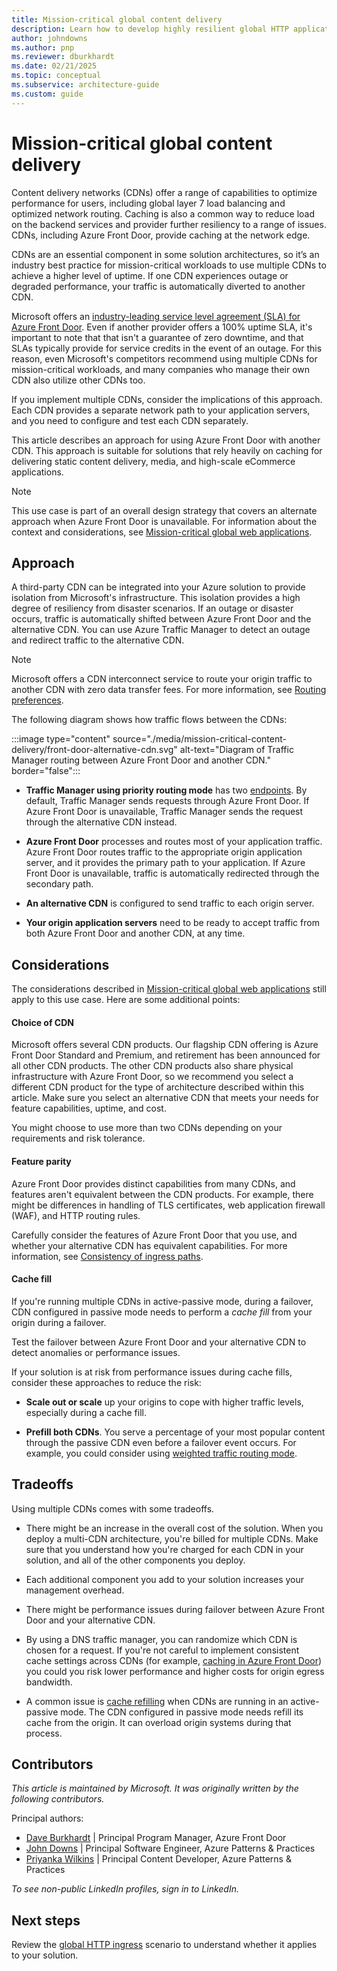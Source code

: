 ```yaml
---
title: Mission-critical global content delivery
description: Learn how to develop highly resilient global HTTP applications when your focus is on content delivery and caching.
author: johndowns
ms.author: pnp
ms.reviewer: dburkhardt
ms.date: 02/21/2025
ms.topic: conceptual
ms.subservice: architecture-guide
ms.custom: guide
---
```


# Mission-critical global content delivery

Content delivery networks (CDNs) offer a range of capabilities to optimize performance for users, including global layer 7 load balancing and optimized network routing. Caching is also a common way to reduce load on the backend services and provider further resiliency to a range of issues. CDNs, including Azure Front Door, provide caching at the network edge.

CDNs are an essential component in some solution architectures, so it’s an industry best practice for mission-critical workloads to use multiple CDNs to achieve a higher level of uptime. If one CDN experiences outage or degraded performance, your traffic is automatically diverted to another CDN.

Microsoft offers an [industry-leading service level agreement (SLA) for Azure Front Door](https://www.microsoft.com/licensing/docs/view/Service-Level-Agreements-SLA-for-Online-Services). Even if another provider offers a 100% uptime SLA, it's important to note that that isn't a guarantee of zero downtime, and that SLAs typically provide for service credits in the event of an outage. For this reason, even Microsoft's competitors recommend using multiple CDNs for mission-critical workloads, and many companies who manage their own CDN also utilize other CDNs too.

If you implement multiple CDNs, consider the implications of this approach. Each CDN provides a separate network path to your application servers, and you need to configure and test each CDN separately.

This article describes an approach for using Azure Front Door with another CDN. This approach is suitable for solutions that rely heavily on caching for delivering static content delivery, media, and high-scale eCommerce applications.

> [!NOTE]
> This use case is part of an overall design strategy that covers an alternate approach when Azure Front Door is unavailable. For information about the context and considerations, see [Mission-critical global web applications](./overview.md).

## Approach

A third-party CDN can be integrated into your Azure solution to provide isolation from Microsoft's infrastructure. This isolation provides a high degree of resiliency from disaster scenarios. If an outage or disaster occurs, traffic is automatically shifted between Azure Front Door and the alternative CDN. You can use Azure Traffic Manager to detect an outage and redirect traffic to the alternative CDN.

> [!NOTE]
> Microsoft offers a CDN interconnect service to route your origin traffic to another CDN with zero data transfer fees. For more information, see [Routing preferences](/azure/virtual-network/ip-services/routing-preference-unmetered).

The following diagram shows how traffic flows between the CDNs:

:::image type="content" source="./media/mission-critical-content-delivery/front-door-alternative-cdn.svg" alt-text="Diagram of Traffic Manager routing between Azure Front Door and another CDN." border="false":::

- **Traffic Manager using priority routing mode** has two [endpoints](/azure/traffic-manager/traffic-manager-endpoint-types). By default, Traffic Manager sends requests through Azure Front Door. If Azure Front Door is unavailable, Traffic Manager sends the request through the alternative CDN instead.

- **Azure Front Door** processes and routes most of your application traffic. Azure Front Door routes traffic to the appropriate origin application server, and it provides the primary path to your application. If Azure Front Door is unavailable, traffic is automatically redirected through the secondary path.

- **An alternative CDN** is configured to send traffic to each origin server.

- **Your origin application servers** need to be ready to accept traffic from both Azure Front Door and another CDN, at any time.

## Considerations

The considerations described in [Mission-critical global web applications](./overview.md) still apply to this use case. Here are some additional points:

#### Choice of CDN

Microsoft offers several CDN products. Our flagship CDN offering is Azure Front Door Standard and Premium, and retirement has been announced for all other CDN products. The other CDN products also share physical infrastructure with Azure Front Door, so we recommend you select a different CDN product for the type of architecture described within this article. Make sure you select an alternative CDN that meets your needs for feature capabilities, uptime, and cost.

You might choose to use more than two CDNs depending on your requirements and risk tolerance.

#### Feature parity

Azure Front Door provides distinct capabilities from many CDNs, and features aren't equivalent between the CDN products. For example, there might be differences in handling of TLS certificates, web application firewall (WAF), and HTTP routing rules.

Carefully consider the features of Azure Front Door that you use, and whether your alternative CDN has equivalent capabilities. For more information, see [Consistency of ingress paths](./overview.md#traffic-routing-consistency).

#### Cache fill

If you're running multiple CDNs in active-passive mode, during a failover, CDN configured in passive mode needs to perform a *cache fill* from your origin during a failover.

Test the failover between Azure Front Door and your alternative CDN to detect anomalies or performance issues. 

If your solution is at risk from performance issues during cache fills, consider these  approaches to reduce the risk:

- **Scale out or scale** up your origins to cope with higher traffic levels, especially during a cache fill.

- **Prefill both CDNs**. You serve a percentage of your most popular content through the passive CDN even before a failover event occurs. For example, you could consider using [weighted traffic routing mode](/azure/traffic-manager/traffic-manager-routing-methods#weighted-traffic-routing-method).

## Tradeoffs

Using multiple CDNs comes with some tradeoffs. 

- There might be an increase in the overall cost of the solution. When you deploy a multi-CDN architecture, you're billed for multiple CDNs. Make sure that you understand how you're charged for each CDN in your solution, and all of the other components you deploy.

- Each additional component you add to your solution increases your management overhead.

- There might be performance issues during failover between Azure Front Door and your alternative CDN.

- By using a DNS traffic manager, you can randomize which CDN is chosen for a request. If you're not careful to implement consistent cache settings across CDNs (for example, [caching in Azure Front Door](/azure/frontdoor/front-door-caching)) you could you risk lower performance and higher costs for origin egress bandwidth.

- A common issue is [cache refilling](#cache-fill) when CDNs are running in an active-passive mode. The CDN configured in passive mode needs refill its cache from the origin. It can overload origin systems during that process.

## Contributors

*This article is maintained by Microsoft. It was originally written by the following contributors.*

Principal authors:

- [Dave Burkhardt](https://www.linkedin.com/in/dave-burkhardt-13b79b3/) | Principal Program Manager, Azure Front Door
- [John Downs](https://www.linkedin.com/in/john-downs/) | Principal Software Engineer, Azure Patterns & Practices
- [Priyanka Wilkins](https://www.linkedin.com/in/priyanka-w/) | Principal Content Developer, Azure Patterns & Practices

*To see non-public LinkedIn profiles, sign in to LinkedIn.*

## Next steps

Review the [global HTTP ingress](./mission-critical-global-http-ingress.md) scenario to understand whether it applies to your solution.
